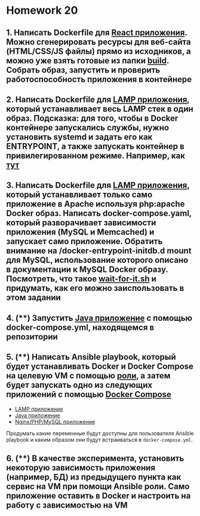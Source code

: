 # Homework 20

## 1. Написать Dockerfile для [React приложения](https://github.com/tms-dos17-onl/_sandbox/tree/main/lecture15/react_nginx). Можно сгенерировать ресурсы для веб-сайта (HTML/CSS/JS файлы) прямо из исходников, а можно уже взять готовые из папки [build](https://github.com/tms-dos17-onl/_sandbox/tree/main/lecture15/react_nginx/build). Собрать образ, запустить и проверить работоспособность приложения в контейнере

## 2. Написать Dockerfile для [LAMP приложения](https://github.com/qyjohn/simple-lamp), который устанавливает весь LAMP стек в один образ. Подсказка: для того, чтобы в Docker контейнере запускались службы, нужно установить systemd и задать его как ENTRYPOINT, а также запускать контейнер в привилегированном режиме. Например, как [тут](https://github.com/tms-dos17-onl/_sandbox/blob/main/lecture20/simple-lamp/Dockerfile)

## 3. Написать Dockerfile для [LAMP приложения](https://github.com/qyjohn/simple-lamp), который устанавливает только само приложение в Apache используя php:apache Docker образ. Написать docker-compose.yaml, который разворачивает зависимости приложения (MySQL и Memcached) и запускает само приложение. Обратить внимание на /docker-entrypoint-initdb.d mount для MySQL, использование которого описано в документации к MySQL Docker образу. Посмотреть, что такое [wait-for-it.sh](https://github.com/vishnubob/wait-for-it) и придумать, как его можно заиспользовать в этом задании

## 4. (**) Запустить [Java приложение](https://github.com/LorenzoBettini/docker-compose-java-example) с помощью docker-compose.yml, находящемся в репозитории

## 5. (**) Написать Ansible playbook, который будет устанавливать Docker и Docker Compose на целевую VM с помощью [роли](https://galaxy.ansible.com/ui/standalone/roles/geerlingguy/docker/), а затем будет запускать одно из следующих приложений с помощью [Docker Compose](https://stackoverflow.com/questions/62452039/how-to-run-docker-compose-commands-with-ansible)

- [LAMP приложение](https://github.com/qyjohn/simple-lamp)
- [Java приложение](https://github.com/LorenzoBettini/docker-compose-java-example)
- [Nginx/PHP/MySQL приложение](https://github.com/nanoninja/docker-nginx-php-mysql/tree/master)

Продумать какие переменные будут доступны для пользователя Ansible playbook и каким образом они будут встраиваться в ```docker-compose.yml```.

## 6. (**) В качестве эксперимента, установить некоторую зависимость приложения (например, БД) из предыдущего пункта как сервис на VM при помощи Ansible роли. Само приложение оставить в Docker и настроить на работу с зависимостью на VM
